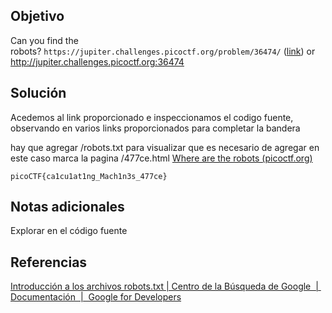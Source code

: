 ## Objetivo

Can you find the robots? `https://jupiter.challenges.picoctf.org/problem/36474/` ([link](https://jupiter.challenges.picoctf.org/problem/36474/)) or http://jupiter.challenges.picoctf.org:36474
## Solución

Acedemos al link proporcionado e inspeccionamos el codigo fuente, observando en varios links proporcionados para completar la bandera

hay que agregar /robots.txt para visualizar que es necesario de agregar
en este caso marca la pagina /477ce.html
[Where are the robots (picoctf.org)](https://jupiter.challenges.picoctf.org/problem/36474/477ce.html)
```
picoCTF{ca1cu1at1ng_Mach1n3s_477ce}
```

## Notas adicionales

Explorar en el código fuente

## Referencias
[Introducción a los archivos robots.txt | Centro de la Búsqueda de Google  |  Documentación  |  Google for Developers](https://developers.google.com/search/docs/crawling-indexing/robots/intro?hl=es)